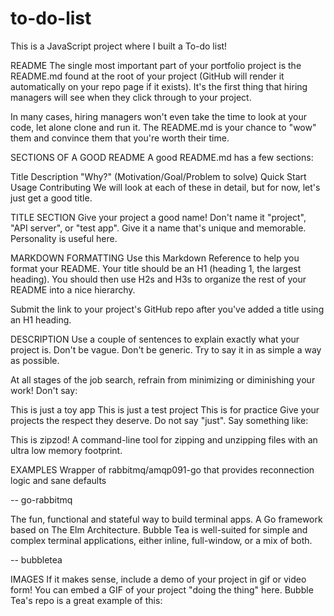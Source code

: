 # to-do-list

This is a JavaScript project where I built a To-do list!

README
The single most important part of your portfolio project is the README.md found at the root of your project (GitHub will render it automatically on your repo page if it exists). It's the first thing that hiring managers will see when they click through to your project.

In many cases, hiring managers won't even take the time to look at your code, let alone clone and run it. The README.md is your chance to "wow" them and convince them that you're worth their time.

SECTIONS OF A GOOD README
A good README.md has a few sections:

Title
Description
"Why?" (Motivation/Goal/Problem to solve)
Quick Start
Usage
Contributing
We will look at each of these in detail, but for now, let's just get a good title.

TITLE SECTION
Give your project a good name! Don't name it "project", "API server", or "test app". Give it a name that's unique and memorable. Personality is useful here.

MARKDOWN FORMATTING
Use this Markdown Reference to help you format your README. Your title should be an H1 (heading 1, the largest heading). You should then use H2s and H3s to organize the rest of your README into a nice hierarchy.

Submit the link to your project's GitHub repo after you've added a title using an H1 heading.

DESCRIPTION
Use a couple of sentences to explain exactly what your project is. Don't be vague. Don't be generic. Try to say it in as simple a way as possible.

At all stages of the job search, refrain from minimizing or diminishing your work! Don't say:

This is just a toy app
This is just a test project
This is for practice
Give your projects the respect they deserve. Do not say "just". Say something like:

This is zipzod! A command-line tool for zipping and unzipping files with an ultra low memory footprint.

EXAMPLES
Wrapper of rabbitmq/amqp091-go that provides reconnection logic and sane defaults

-- go-rabbitmq

The fun, functional and stateful way to build terminal apps. A Go framework based on The Elm Architecture. Bubble Tea is well-suited for simple and complex terminal applications, either inline, full-window, or a mix of both.

-- bubbletea

IMAGES
If it makes sense, include a demo of your project in gif or video form! You can embed a GIF of your project "doing the thing" here. Bubble Tea's repo is a great example of this:
